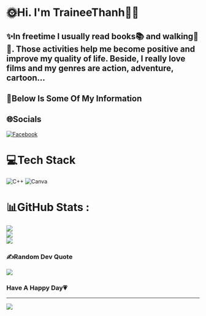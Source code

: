 
# 🌞Hi. I'm TraineeThanh👋👋
## ✨In freetime I usually read books📚 and walking🌳🚶. Those activities help me become positive and improve my quality of life. Beside, I really love films and my genres are action, adventure, cartoon...
                       
## 💫Below Is Some Of My Information
## 🌐Socials
[![Facebook](https://img.shields.io/badge/Facebook-%231877F2.svg?logo=Facebook&logoColor=white)](https://facebook.com/https://www.facebook.com/profile.php?id=100073307206145) 

# 💻Tech Stack
![C++](https://img.shields.io/badge/c++-%2300599C.svg?style=plastic&logo=c%2B%2B&logoColor=white) ![Canva](https://img.shields.io/badge/Canva-%2300C4CC.svg?style=plastic&logo=Canva&logoColor=white)
# 📊GitHub Stats :
![](https://github-readme-stats.vercel.app/api?username=traineethanh&theme=radical&hide_border=false&include_all_commits=false&count_private=false)<br/>
![](https://github-readme-streak-stats.herokuapp.com/?user=traineethanh&theme=radical&hide_border=false)<br/>
![](https://github-readme-stats.vercel.app/api/top-langs/?username=traineethanh&theme=radical&hide_border=false&include_all_commits=false&count_private=false&layout=compact)

### ✍️Random Dev Quote
![](https://quotes-github-readme.vercel.app/api?type=horizontal&theme=radical)

### Have A Happy Day💗


---
[![](https://visitcount.itsvg.in/api?id=traineethanh&icon=0&color=0)](https://visitcount.itsvg.in)
